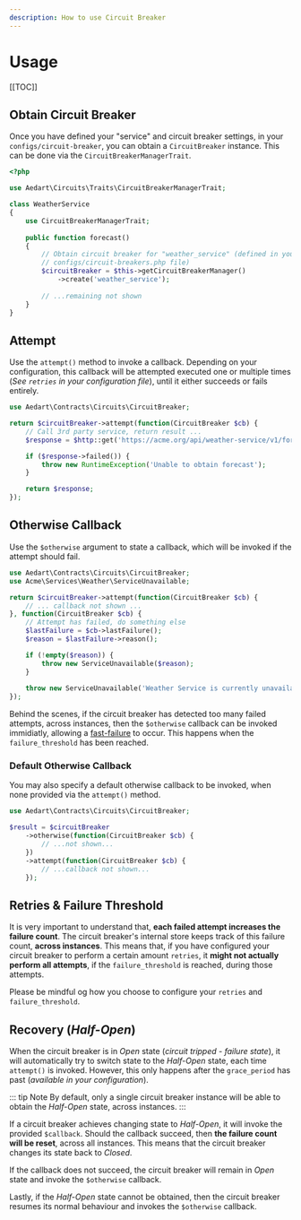 ```yaml
---
description: How to use Circuit Breaker
---
```


# Usage

[[TOC]]

## Obtain Circuit Breaker

Once you have defined your "service" and circuit breaker settings, in your `configs/circuit-breaker`, you can obtain a `CircuitBreaker` instance.
This can be done via the `CircuitBreakerManagerTrait`.

```php
<?php

use Aedart\Circuits\Traits\CircuitBreakerManagerTrait;

class WeatherService
{
    use CircuitBreakerManagerTrait;
    
    public function forecast()
    {
        // Obtain circuit breaker for "weather_service" (defined in your
        // configs/circuit-breakers.php file)
        $circuitBreaker = $this->getCircuitBreakerManager()
            ->create('weather_service');
            
        // ...remaining not shown
    }
}
```

## Attempt

Use the `attempt()` method to invoke a callback.
Depending on your configuration, this callback will be attempted executed one or multiple times (_See `retries` in your configuration file_), until it either succeeds or fails entirely.

```php
use Aedart\Contracts\Circuits\CircuitBreaker;

return $circuitBreaker->attempt(function(CircuitBreaker $cb) {
    // Call 3rd party service, return result ...
    $response = $http::get('https://acme.org/api/weather-service/v1/forecast');

    if ($response->failed()) {
        throw new RuntimeException('Unable to obtain forecast');
    }

    return $response;
});
```

## Otherwise Callback

Use the `$otherwise` argument to state a callback, which will be invoked if the attempt should fail.

```php
use Aedart\Contracts\Circuits\CircuitBreaker;
use Acme\Services\Weather\ServiceUnavailable;

return $circuitBreaker->attempt(function(CircuitBreaker $cb) {
    // ... callback not shown ...
}, function(CircuitBreaker $cb) {
    // Attempt has failed, do something else
    $lastFailure = $cb->lastFailure();
    $reason = $lastFailure->reason();

    if (!empty($reason)) {
        throw new ServiceUnavailable($reason);
    }
    
    throw new ServiceUnavailable('Weather Service is currently unavailable');
});
```

Behind the scenes, if the circuit breaker has detected too many failed attempts, across instances, then the `$otherwise` callback can be invoked immidiatly, allowing a [fast-failure](https://en.wikipedia.org/wiki/Fail-fast) to occur.
This happens when the `failure_threshold` has been reached.

### Default Otherwise Callback

You may also specify a default otherwise callback to be invoked, when none provided via the `attempt()` method.

```php
use Aedart\Contracts\Circuits\CircuitBreaker;

$result = $circuitBreaker
    ->otherwise(function(CircuitBreaker $cb) {
        // ...not shown...
    })
    ->attempt(function(CircuitBreaker $cb) {
        // ...callback not shown...
    });
```

## Retries & Failure Threshold

It is very important to understand that, **each failed attempt increases the failure count**.
The circuit breaker's internal store keeps track of this failure count, **across instances**.
This means that, if you have configured your circuit breaker to perform a certain amount `retries`, it **might not actually perform all attempts**, if the `failure_threshold` is reached, during those attempts. 

Please be mindful og how you choose to configure your `retries` and `failure_threshold`.

## Recovery (_Half-Open_)

When the circuit breaker is in _Open_ state (_circuit tripped - failure state_), it will automatically try to switch state to the _Half-Open_ state, each time `attempt()` is invoked.
However, this only happens after the `grace_period` has past (_available in your configuration_).

::: tip Note
By default, only a single circuit breaker instance will be able to obtain the _Half-Open_ state, across instances.
:::

If a circuit breaker achieves changing state to _Half-Open_, it will invoke the provided `$callback`.
Should the callback succeed, then **the failure count will be reset**, across all instances.
This means that the circuit breaker changes its state back to _Closed_.

If the callback does not succeed, the circuit breaker will remain in _Open_ state and invoke the `$otherwise` callback. 

Lastly, if the _Half-Open_ state cannot be obtained, then the circuit breaker resumes its normal behaviour and invokes the `$otherwise` callback.

